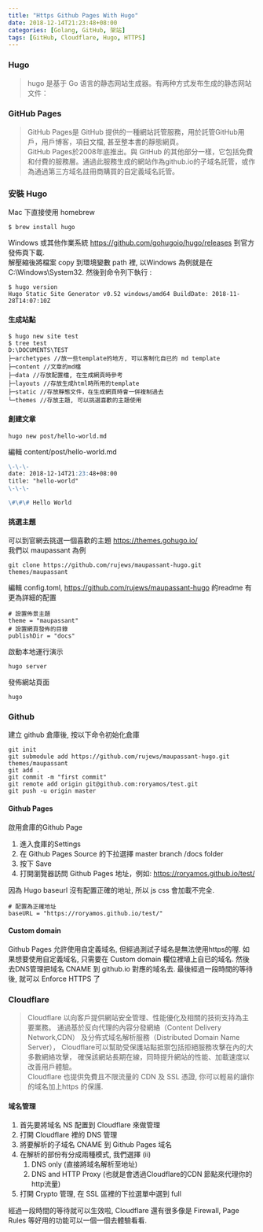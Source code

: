 ```yaml
---
title: "Https Github Pages With Hugo"
date: 2018-12-14T21:23:48+08:00
categories: [Golang, GitHub, 架站]
tags: [GitHub, Cloudflare, Hugo, HTTPS]
---
```


### Hugo
> hugo 是基于 Go 语言的静态网站生成器。有两种方式发布生成的静态网站文件：

### GitHub Pages
> GitHub Pages是 GitHub 提供的一種網站託管服務，用於託管GitHub用戶，用戶博客，項目文檔, 甚至整本書的靜態網頁。  
> GitHub Pages於2008年底推出。與 GitHub 的其他部分一樣，它包括免費和付費的服務層。通過此服務生成的網站作為github.io的子域名託管，或作為通過第三方域名註冊商購買的自定義域名託管。

### 安裝 Hugo
Mac 下直接使用 homebrew
```
$ brew install hugo
```
Windows 或其他作業系統 https://github.com/gohugoio/hugo/releases 到官方發佈頁下載.  
解壓縮後將檔案 copy 到環境變數 path 裡, 以Windows 為例就是在 C:\Windows\System32. 然後到命令列下執行 :
```
$ hugo version
Hugo Static Site Generator v0.52 windows/amd64 BuildDate: 2018-11-28T14:07:10Z
```
#### 生成站點
```
$ hugo new site test
$ tree test
D:\DOCUMENTS\TEST
├─archetypes //放一些template的地方, 可以客制化自已的 md template
├─content //文章的md檔
├─data //存放配置檔, 在生成網頁時參考
├─layouts //存放生成html時所用的template
├─static //存放靜態文件，在生成網頁時會一併複制過去
└─themes //存放主題, 可以挑選喜歡的主題使用
```
#### 創建文章
```
hugo new post/hello-world.md
```
編輯 content/post/hello-world.md
```markdown
\-\-\-
date: 2018-12-14T21:23:48+08:00
title: "hello-world"
\-\-\-

\#\#\# Hello World
```
#### 挑選主題
可以到官網去挑選一個喜歡的主題 https://themes.gohugo.io/  
我們以 maupassant 為例
```
git clone https://github.com/rujews/maupassant-hugo.git themes/maupassant
```
編輯 config.toml, https://github.com/rujews/maupassant-hugo 的readme 有更為詳細的配置
```
# 設置佈景主題
theme = "maupassant"
# 設置網頁發佈的目錄
publishDir = "docs"
```
啟動本地運行演示
```
hugo server
```
發佈網站頁面
```
hugo
```
### Github
建立 github 倉庫後, 按以下命令初始化倉庫
```
git init
git submodule add https://github.com/rujews/maupassant-hugo.git themes/maupassant
git add .
git commit -m "first commit"
git remote add origin git@github.com:roryamos/test.git
git push -u origin master
```
#### Github Pages
啟用倉庫的Github Page
1. 進入食庫的Settings
2. 在 Github Pages Source 的下拉選擇 master branch /docs folder
3. 按下 Save
4. 打開瀏覽器訪問 Github Pages 地址，例如: https://roryamos.github.io/test/

因為 Hugo baseurl 沒有配置正確的地址, 所以 js css 會加載不完全.
```
# 配置為正確地址
baseURL = "https://roryamos.github.io/test/"
```

#### Custom domain
Github Pages 允許使用自定義域名, 但經過測試子域名是無法使用https的喔.
如果想要使用自定義域名, 只需要在 Custom domain 欄位裡埴上自已的域名. 
然後去DNS管理把域名 CNAME 到 github.io 對應的域名去.
最後經過一段時間的等待後, 就可以 Enforce HTTPS 了

### Cloudflare
> Cloudflare 以向客戶提供網站安全管理、性能優化及相關的技術支持為主要業務。
通過基於反向代理的內容分發網絡（Content Delivery Network,CDN）
及分佈式域名解析服務（Distributed Domain Name Server），
Cloudflare可以幫助受保護站點抵禦包括拒絕服務攻擊在內的大多數網絡攻擊，
確保該網站長期在線，同時提升網站的性能、加載速度以改善用戶體驗。  
> Cloudflare 也提供免費且不限流量的 CDN 及 SSL 憑證, 
你可以輕易的讓你的域名加上https 的保護.

#### 域名管理
1. 首先要將域名 NS 配置到 Cloudflare 來做管理
1. 打開 Cloudflare 裡的 DNS 管理
1. 將要解析的子域名 CNAME 到 Github Pages 域名
1. 在解析的部份有分成兩種模式, 我們選擇 (ii)
    1. DNS only (直接將域名解析至地址)
    2. DNS and HTTP Proxy (也就是會透過Cloudflare的CDN 節點來代理你的http流量)
1. 打開 Crypto 管理, 在 SSL 區裡的下拉選單中選到 full

經過一段時間的等待就可以生效啦, Cloudflare 還有很多像是 Firewall, Page Rules 等好用的功能可以一個一個去體驗看看.